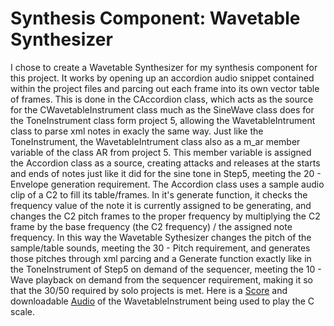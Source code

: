 # Synthesis Component: Wavetable Synthesizer
I chose to create a Wavetable Synthesizer for my synthesis component for this project. It works by opening up an accordion audio snippet contained within the project files and parcing out each frame into its own vector table of frames.
This is done in the CAccordion class, which acts as the source for the CWavetableInstrument class much as the SineWave class does for the ToneInstrument class form project 5, allowing the WavetableIntrument class to parse xml notes in exacly the same way. 
Just like the ToneInstrument, the WavetableIntrument class also as a m_ar member variable of the class AR from project 5. This member variable is assigned the Accordion class as a source, creating attacks and releases at the starts and ends
of notes just like it did for the sine tone in Step5, meeting the 20 - Envelope generation requirement. The Accordion class uses a sample audio clip of a C2 to fill its table/frames. In it's generate function, it checks the frequency value
of the note it is currently assigned to be generating, and changes the C2 pitch frames to the proper frequency by multiplying the C2 frame by the base frequency (the C2 frequency) / the assigned note frequency. In this way the 
Wavetable Sythesizer changes the pitch of the sample/table sounds, meeting the 30 - Pitch requirement, and generates those pitches through xml parcing and a Generate function exactly like in the ToneInstrument of Step5 on demand of the sequencer, meeting
the 10 - Wave playback on demand from the sequencer requirement, making it so that the 30/50 required by solo projects is met. Here is a [Score](Accordion.score) and downloadable [Audio](Accordion.wav) of the WavetableInstrument being used 
to play the C scale.
